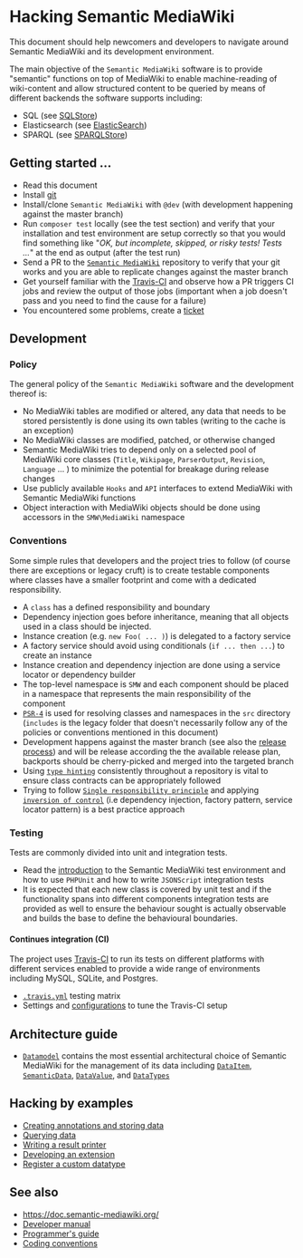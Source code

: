 # Hacking Semantic MediaWiki

This document should help newcomers and developers to navigate around Semantic MediaWiki and its development environment.

The main objective of the `Semantic MediaWiki` software is to provide "semantic" functions on top of MediaWiki to enable machine-reading of wiki-content and allow structured content to be queried by means of different backends the software supports including:

- SQL (see [SQLStore](https://github.com/SemanticMediaWiki/SemanticMediaWiki/blob/master/src/SQLStore/README.md))
- Elasticsearch (see [ElasticSearch](https://github.com/SemanticMediaWiki/SemanticMediaWiki/blob/master/src/Elastic/README.md))
- SPARQL (see [SPARQLStore](https://github.com/SemanticMediaWiki/SemanticMediaWiki/blob/master/src/SPARQLStore/README.md))

## Getting started ...

- Read this document
- Install [git](https://www.semantic-mediawiki.org/wiki/Help:Using_Git)
- Install/clone `Semantic MediaWiki` with `@dev` (with development happening against the master branch)
- Run `composer test` locally (see the test section) and verify that your installation and test environment are setup correctly so that you would find something like "_OK, but incomplete, skipped, or risky tests! Tests ..._" at the end as output (after the test run)
- Send a PR to the [`Semantic MediaWiki`](https://github.com/SemanticMediaWiki/SemanticMediaWiki/) repository to verify that your git works and you are able to replicate changes against the master branch
- Get yourself familiar with the [Travis-CI](https://travis-ci.org/SemanticMediaWiki/SemanticMediaWiki) and observe how a PR triggers CI jobs and review the output of those jobs (important when a job doesn't pass and you need to find the cause for a failure)
- You encountered some problems, create a [ticket](https://github.com/SemanticMediaWiki/SemanticMediaWiki/issues/new)

## Development

### Policy

The general policy of the `Semantic MediaWiki` software and the development thereof is:

- No MediaWiki tables are modified or altered, any data that needs to be stored persistently is done using its own tables (writing to the cache is an exception)
- No MediaWiki classes are modified, patched, or otherwise changed
- Semantic MediaWiki tries to depend only on a selected pool of MediaWiki core classes (`Title`, `Wikipage`, `ParserOutput`, `Revision`, `Language` ... ) to minimize the potential for breakage during release changes
- Use publicly available `Hooks` and `API` interfaces to extend MediaWiki with Semantic MediaWiki functions
- Object interaction with MediaWiki objects should be done using accessors in the `SMW\MediaWiki` namespace

### Conventions

Some simple rules that developers and the project tries to follow (of course there are exceptions or legacy cruft) is to create testable components where  classes have a smaller footprint and come with a dedicated responsibility.

- A `class` has a defined responsibility and boundary
- Dependency injection goes before inheritance, meaning that all objects used in a class should be injected.
- Instance creation (e.g. `new Foo( ... )`) is delegated to a factory service
- A factory service should avoid using conditionals (`if ... then ...`) to create an instance
- Instance creation and dependency injection are done using a service locator or dependency builder
- The top-level namespace is `SMW` and each component should be placed in a namespace that represents the main responsibility of the component
- [`PSR-4`](https://www.php-fig.org/psr/psr-4/) is used for resolving classes and namespaces in the `src` directory (`includes` is the legacy folder that doesn't necessarily follow any of the policies or conventions mentioned in this document)
- Development happens against the master branch (see also the [release process](https://www.semantic-mediawiki.org/wiki/Release_process)) and will be release according the the available release plan, backports should be cherry-picked and merged into the targeted branch
- Using [`type hinting`](http://php.net/manual/en/language.oop5.typehinting.php) consistently throughout a repository is vital to ensure class contracts can be appropriately followed
- Trying to follow [`Single responsibility principle`](https://en.wikipedia.org/wiki/Single_responsibility_principle) and applying [`inversion of control`](https://en.wikipedia.org/wiki/Inversion_of_control) (i.e dependency injection, factory pattern, service locator pattern) is a best practice approach

### Testing

Tests are commonly divided into unit and integration tests.

- Read the [introduction](https://github.com/SemanticMediaWiki/SemanticMediaWiki/blob/master/tests/README.md) to the Semantic MediaWiki test environment and how to use `PHPUnit` and how to write `JSONScript` integration tests
- It is expected that each new class is covered by unit test and if the functionality spans into different components integration tests are provided as well to ensure the behaviour sought is actually observable and builds the base to define the behavioural boundaries.

#### Continues integration (CI)

The project uses [Travis-CI](https://travis-ci.org/SemanticMediaWiki/SemanticMediaWiki) to run its tests on different platforms with different services enabled to provide a wide range of  environments including MySQL, SQLite, and Postgres.

- [`.travis.yml`](https://github.com/SemanticMediaWiki/SemanticMediaWiki/blob/master/.travis.yml) testing matrix
- Settings and [configurations](https://github.com/SemanticMediaWiki/SemanticMediaWiki/blob/master/tests/travis/README.md) to tune the Travis-CI setup

## Architecture guide

- [`Datamodel`][datamodel] contains the most essential architectural choice of Semantic MediaWiki for the management of its data including [`DataItem`][dataitem], [`SemanticData`][semanticdata], [`DataValue`][datavalue], and [`DataTypes`][datatype]

## Hacking by examples

- [Creating annotations and storing data](https://github.com/SemanticMediaWiki/SemanticMediaWiki/blob/master/docs/architecture/storing.annotations.md)
- [Querying data](https://github.com/SemanticMediaWiki/SemanticMediaWiki/blob/master/docs/architecture/querying.data.md)
- [Writing a result printer](https://github.com/SemanticMediaWiki/SemanticMediaWiki/blob/master/docs/architecture/writing.resultprinter.md)
- [Developing an extension](https://github.com/SemanticMediaWiki/SemanticMediaWiki/blob/master/docs/architecture/developing.extension.md)
- [Register a custom datatype][datatype]

## See also

- https://doc.semantic-mediawiki.org/
- [Developer manual](https://www.semantic-mediawiki.org/wiki/Help:Developer_manual)
- [Programmer's guide](https://www.semantic-mediawiki.org/wiki/Help:Programmer%27s_guide)
- [Coding conventions](https://github.com/SemanticMediaWiki/SemanticMediaWiki/blob/master/docs/architecture/coding.conventions.md)

[datamodel]:https://github.com/SemanticMediaWiki/SemanticMediaWiki/blob/master/docs/architecture/datamodel.md
[dataitem]:https://github.com/SemanticMediaWiki/SemanticMediaWiki/blob/master/docs/architecture/datamodel.dataitem.md
[semanticdata]:https://github.com/SemanticMediaWiki/SemanticMediaWiki/blob/master/docs/architecture/datamodel.semanticdata.md
[datavalue]:https://github.com/SemanticMediaWiki/SemanticMediaWiki/blob/master/docs/architecture/datamodel.datavalue.md
[datatype]:https://github.com/SemanticMediaWiki/SemanticMediaWiki/blob/master/docs/architecture/datamodel.datatype.md
